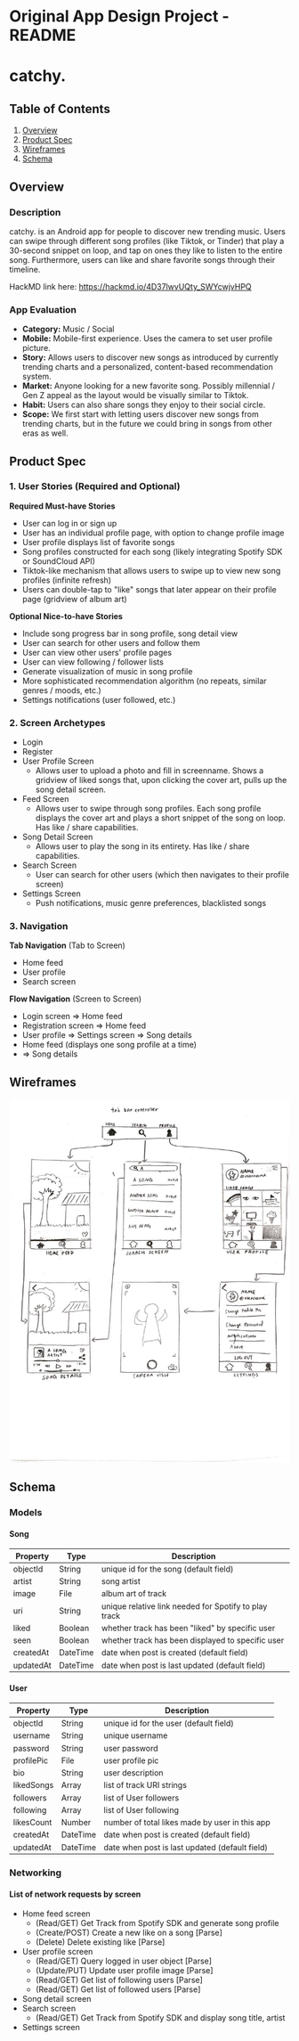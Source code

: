 Original App Design Project - README 
===

# catchy.

## Table of Contents
1. [Overview](#Overview)
1. [Product Spec](#Product-Spec)
1. [Wireframes](#Wireframes)
2. [Schema](#Schema)

## Overview
### Description
catchy. is an Android app for people to discover new trending music. Users can swipe through different song profiles (like Tiktok, or Tinder) that play a 30-second snippet on loop, and tap on ones they like to listen to the entire song. Furthermore, users can like and share favorite songs through their timeline.  

HackMD link here: https://hackmd.io/4D37lwvUQty_SWYcwjvHPQ

### App Evaluation

- **Category:** Music / Social
- **Mobile:** Mobile-first experience. Uses the camera to set user profile picture.
- **Story:** Allows users to discover new songs as introduced by currently trending charts and a personalized, content-based recommendation system.  
- **Market:** Anyone looking for a new favorite song. Possibly millennial / Gen Z appeal as the layout would be visually similar to Tiktok. 
- **Habit:** Users can also share songs they enjoy to their social circle. 
- **Scope:** We first start with letting users discover new songs from trending charts, but in the future we could bring in songs from other eras as well.    

## Product Spec

### 1. User Stories (Required and Optional)

**Required Must-have Stories**

* User can log in or sign up
* User has an individual profile page, with option to change profile image
* User profile displays list of favorite songs
* Song profiles constructed for each song (likely integrating Spotify SDK or SoundCloud API)
* Tiktok-like mechanism that allows users to swipe up to view new song profiles (infinite refresh)
* Users can double-tap to "like" songs that later appear on their profile page (gridview of album art)

**Optional Nice-to-have Stories**

* Include song progress bar in song profile, song detail view
* User can search for other users and follow them
* User can view other users' profile pages
* User can view following / follower lists
* Generate visualization of music in song profile
* More sophisticated recommendation algorithm (no repeats, similar genres / moods, etc.)
* Settings notifications (user followed, etc.)

### 2. Screen Archetypes

* Login
* Register
* User Profile Screen
    * Allows user to upload a photo and fill in screenname. Shows a gridview of liked songs that, upon clicking the cover art, pulls up the song detail screen. 
* Feed Screen
    * Allows user to swipe through song profiles. Each song profile displays the cover art and plays a short snippet of the song on loop. Has like / share capabilities.
* Song Detail Screen
    * Allows user to play the song in its entirety. Has like / share capabilities.
* Search Screen
    *  User can search for other users (which then navigates to their profile screen)
* Settings Screen
    * Push notifications, music genre preferences, blacklisted songs

### 3. Navigation

**Tab Navigation** (Tab to Screen)

* Home feed
* User profile
* Search screen

**Flow Navigation** (Screen to Screen)

* Login screen
  => Home feed
* Registration screen
  => Home feed
* User profile
  => Settings screen
  => Song details
* Home feed (displays one song profile at a time)
* => Song details

## Wireframes
<img src="wireframe.jpg" width=600>

## Schema 
### Models

#### Song

   | Property      | Type     | Description |
   | ------------- | -------- | ------------|
   | objectId      | String   | unique id for the song (default field) |
   | artist        | String | song artist |
   | image         | File     | album art of track |
   | uri       | String   | unique relative link needed for Spotify to play track |
   | liked    | Boolean   | whether track has been "liked" by specific user |
   | seen    | Boolean   | whether track has been displayed to specific user |
   | createdAt     | DateTime | date when post is created (default field) |
   | updatedAt     | DateTime | date when post is last updated (default field) |
   
   

#### User
   | Property      | Type     | Description |
   | ------------- | -------- | ------------|
   | objectId      | String   | unique id for the user (default field) |
   | username        | String| unique username |
   | password       | String| user password |
   | profilePic         | File     | user profile pic |
   | bio       | String   | user description |
   | likedSongs       | Array   | list of track URI strings |
   | followers       | Array   | list of User followers |
   | following      | Array   | list of User following |
   | likesCount    | Number   | number of total likes made by user in this app |
   | createdAt     | DateTime | date when post is created (default field) |
   | updatedAt     | DateTime | date when post is last updated (default field) |


### Networking
#### List of network requests by screen
   - Home feed screen
      - (Read/GET) Get Track from Spotify SDK and generate song profile
      - (Create/POST) Create a new like on a song [Parse]
      - (Delete) Delete existing like [Parse]
   - User profile screen
      - (Read/GET) Query logged in user object [Parse]
      - (Update/PUT) Update user profile image [Parse]
      - (Read/GET) Get list of following users [Parse]
      - (Read/GET) Get list of followed users [Parse]
   - Song detail screen
   - Search screen
      - (Read/GET) Get Track from Spotify SDK and display song title, artist
   - Settings screen
